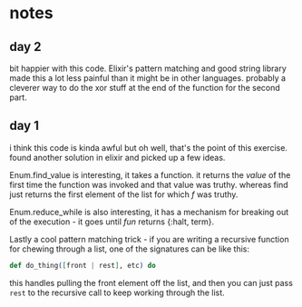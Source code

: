 # notes


## day 2
bit happier with this code. Elixir's pattern matching and good string library made this a lot less painful than it might be in other languages. probably a cleverer way to do the xor stuff at the end of the function for the second part.

## day 1

i think this code is kinda awful but oh well, that's the point of this exercise. found another solution in elixir and picked up a few ideas.

Enum.find_value is interesting, it takes a function. it returns the _value_ of the first time the function was invoked and that value was truthy. whereas find just returns the first element of the list for which _f_ was truthy.

Enum.reduce_while is also interesting, it has a mechanism for breaking out of the execution - it goes until _fun_ returns {:halt, term}.

Lastly a cool pattern matching trick - if you are writing a recursive function for chewing through a list, one of the signatures can be like this:
```elixir
def do_thing([front | rest], etc) do
```
this handles pulling the front element off the list, and then you can just pass `rest` to the recursive call to keep working through the list.